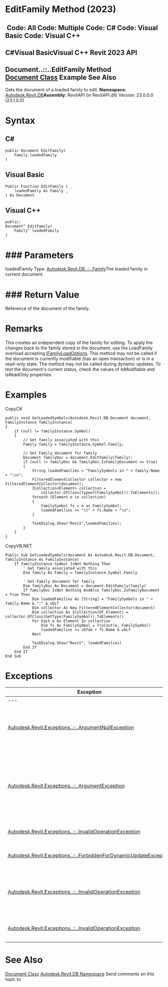 # EditFamily Method (2023)

﻿
 Code: All Code: Multiple Code: C# Code: Visual Basic Code: Visual C++   
---  
C#Visual BasicVisual C++
Revit 2023 API  
---  
Document..::..EditFamily Method   
[Document Class](db03274b-a107-aa32-9034-f3e0df4bb1ec.md "Document Class") Example See Also  
---  
Gets the document of a loaded family to edit.
**Namespace:** [Autodesk.Revit.DB](87546ba7-461b-c646-cbb1-2cb8f5bff8b2.md "Autodesk.Revit.DB Namespace")**Assembly:** RevitAPI (in RevitAPI.dll) Version: 23.0.0.0 (23.1.0.0)
# Syntax
C#  
---  
```text
public Document EditFamily(
	Family loadedFamily
)
```
  
Visual Basic  
---  
```text
Public Function EditFamily ( _
	loadedFamily As Family _
) As Document
```
  
Visual C++  
---  
```text
public:
Document^ EditFamily(
	Family^ loadedFamily
)
```
  
# ### Parameters
loadedFamily
    Type: [Autodesk.Revit.DB..::..Family](f51d019d-6ff3-692b-d1d2-b497cab564de.md "Family Class")The loaded family in current document.
# ### Return Value
Reference of the document of the family.
# Remarks
This creates an independent copy of the family for editing. To apply the changes back to the family stored in the document, use the LoadFamily overload accepting [IFamilyLoadOptions](d447ed92-74e1-2125-dd0a-38a5ae85ce53.md "IFamilyLoadOptions Interface"). 
This method may not be called if the document is currently modifiable (has an open transaction) or is in a read-only state. The method may not be called during dynamic updates. To test the document's current status, check the values of IsModifiable and IsReadOnly properties.
# Examples
CopyC#
```text
public void GetLoadedSymbols(Autodesk.Revit.DB.Document document, FamilyInstance familyInstance)
{
    if (null != familyInstance.Symbol)
    {
        // Get family associated with this
        Family family = familyInstance.Symbol.Family;

        // Get Family document for family
        Document familyDoc = document.EditFamily(family);
        if (null != familyDoc && familyDoc.IsFamilyDocument == true)
        {
            String loadedFamilies = "FamilySymbols in " + family.Name + ":\n";
            FilteredElementCollector collector = new FilteredElementCollector(document);
            ICollection<Element> collection = 
                collector.OfClass(typeof(FamilySymbol)).ToElements();
            foreach (Element e in collection)
            {
                FamilySymbol fs = e as FamilySymbol;
                loadedFamilies += "\t" + fs.Name + "\n";
            }

            TaskDialog.Show("Revit",loadedFamilies);
        }
    }
}
```

CopyVB.NET
```text
Public Sub GetLoadedSymbols(document As Autodesk.Revit.DB.Document, familyInstance As FamilyInstance)
    If familyInstance.Symbol IsNot Nothing Then
        ' Get family associated with this
        Dim family As Family = familyInstance.Symbol.Family

        ' Get Family document for family
        Dim familyDoc As Document = document.EditFamily(family)
        If familyDoc IsNot Nothing AndAlso familyDoc.IsFamilyDocument = True Then
            Dim loadedFamilies As [String] = "FamilySymbols in " + family.Name & ":" & vbLf
            Dim collector As New FilteredElementCollector(document)
            Dim collection As ICollection(Of Element) = collector.OfClass(GetType(FamilySymbol)).ToElements()
            For Each e As Element In collection
                Dim fs As FamilySymbol = TryCast(e, FamilySymbol)
                loadedFamilies += vbTab + fs.Name & vbLf
            Next

            TaskDialog.Show("Revit", loadedFamilies)
        End If
    End If
End Sub
```

# Exceptions
| Exception | Condition |
| --- | --- |
| --- | --- |
| [Autodesk.Revit.Exceptions..::..ArgumentNullException](631e1424-60f4-929b-4e52-dda9dcd26316.md "ArgumentNullException Class") | Thrown when the input argument-"loadedFamily"-is nullNothingnullptra null reference (Nothing in Visual Basic). |
| [Autodesk.Revit.Exceptions..::..ArgumentException](2e6e4206-97a8-dd4b-df5d-4269f4bb6088.md "ArgumentException Class") | Thrown when the input argument-"loadedFamily"-is an in-place family or a non-editable family. (This can be checked with the IsInPlace and IsEditable properties of the Family class. |
| [Autodesk.Revit.Exceptions..::..InvalidOperationException](9e715f03-3884-e539-4dd6-8d7545733adc.md "InvalidOperationException Class") | Thrown when the family is already being edited. |
| [Autodesk.Revit.Exceptions..::..ForbiddenForDynamicUpdateException](c5b911f6-1e8f-2cd4-6965-286f41221fe0.md "ForbiddenForDynamicUpdateException Class") | Thrown if this method is called during dynamic update. |
| [Autodesk.Revit.Exceptions..::..InvalidOperationException](9e715f03-3884-e539-4dd6-8d7545733adc.md "InvalidOperationException Class") | Thrown if this method is called while the document is modifiable (i.e. it has an unfinished transaction.) |
| [Autodesk.Revit.Exceptions..::..InvalidOperationException](9e715f03-3884-e539-4dd6-8d7545733adc.md "InvalidOperationException Class") | Thrown if this method is currently in a read-only state. |

# See Also
[Document Class](db03274b-a107-aa32-9034-f3e0df4bb1ec.md "Document Class")
[Autodesk.Revit.DB Namespace](87546ba7-461b-c646-cbb1-2cb8f5bff8b2.md "Autodesk.Revit.DB Namespace")
Send comments on this topic to 
